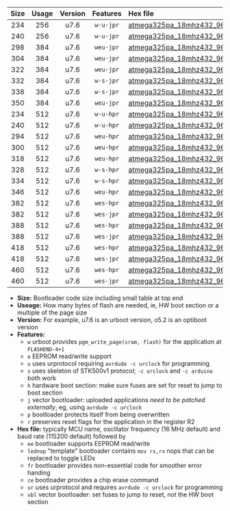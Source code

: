 |Size|Usage|Version|Features|Hex file|
|:-:|:-:|:-:|:-:|:--|
|234|256|u7.6|`w-u-jpr`|[atmega325pa_18mhz432_9600bps_ur_vbl.hex](https://raw.githubusercontent.com/stefanrueger/urboot/main/atmega325pa_18mhz432_9600bps_ur_vbl.hex)|
|240|256|u7.6|`w-u-jpr`|[atmega325pa_18mhz432_9600bps_lednop_ur_vbl.hex](https://raw.githubusercontent.com/stefanrueger/urboot/main/atmega325pa_18mhz432_9600bps_lednop_ur_vbl.hex)|
|298|384|u7.6|`weu-jpr`|[atmega325pa_18mhz432_9600bps_ee_ur_vbl.hex](https://raw.githubusercontent.com/stefanrueger/urboot/main/atmega325pa_18mhz432_9600bps_ee_ur_vbl.hex)|
|304|384|u7.6|`weu-jpr`|[atmega325pa_18mhz432_9600bps_ee_lednop_ur_vbl.hex](https://raw.githubusercontent.com/stefanrueger/urboot/main/atmega325pa_18mhz432_9600bps_ee_lednop_ur_vbl.hex)|
|322|384|u7.6|`weu-jpr`|[atmega325pa_18mhz432_9600bps_ee_lednop_fr_ur_vbl.hex](https://raw.githubusercontent.com/stefanrueger/urboot/main/atmega325pa_18mhz432_9600bps_ee_lednop_fr_ur_vbl.hex)|
|332|384|u7.6|`w-s-jpr`|[atmega325pa_18mhz432_9600bps_vbl.hex](https://raw.githubusercontent.com/stefanrueger/urboot/main/atmega325pa_18mhz432_9600bps_vbl.hex)|
|338|384|u7.6|`w-s-jpr`|[atmega325pa_18mhz432_9600bps_lednop_vbl.hex](https://raw.githubusercontent.com/stefanrueger/urboot/main/atmega325pa_18mhz432_9600bps_lednop_vbl.hex)|
|350|384|u7.6|`weu-jpr`|[atmega325pa_18mhz432_9600bps_ee_lednop_fr_ce_ur_vbl.hex](https://raw.githubusercontent.com/stefanrueger/urboot/main/atmega325pa_18mhz432_9600bps_ee_lednop_fr_ce_ur_vbl.hex)|
|234|512|u7.6|`w-u-hpr`|[atmega325pa_18mhz432_9600bps_ur.hex](https://raw.githubusercontent.com/stefanrueger/urboot/main/atmega325pa_18mhz432_9600bps_ur.hex)|
|240|512|u7.6|`w-u-hpr`|[atmega325pa_18mhz432_9600bps_lednop_ur.hex](https://raw.githubusercontent.com/stefanrueger/urboot/main/atmega325pa_18mhz432_9600bps_lednop_ur.hex)|
|294|512|u7.6|`weu-hpr`|[atmega325pa_18mhz432_9600bps_ee_ur.hex](https://raw.githubusercontent.com/stefanrueger/urboot/main/atmega325pa_18mhz432_9600bps_ee_ur.hex)|
|300|512|u7.6|`weu-hpr`|[atmega325pa_18mhz432_9600bps_ee_lednop_ur.hex](https://raw.githubusercontent.com/stefanrueger/urboot/main/atmega325pa_18mhz432_9600bps_ee_lednop_ur.hex)|
|318|512|u7.6|`weu-hpr`|[atmega325pa_18mhz432_9600bps_ee_lednop_fr_ur.hex](https://raw.githubusercontent.com/stefanrueger/urboot/main/atmega325pa_18mhz432_9600bps_ee_lednop_fr_ur.hex)|
|328|512|u7.6|`w-s-hpr`|[atmega325pa_18mhz432_9600bps.hex](https://raw.githubusercontent.com/stefanrueger/urboot/main/atmega325pa_18mhz432_9600bps.hex)|
|334|512|u7.6|`w-s-hpr`|[atmega325pa_18mhz432_9600bps_lednop.hex](https://raw.githubusercontent.com/stefanrueger/urboot/main/atmega325pa_18mhz432_9600bps_lednop.hex)|
|346|512|u7.6|`weu-hpr`|[atmega325pa_18mhz432_9600bps_ee_lednop_fr_ce_ur.hex](https://raw.githubusercontent.com/stefanrueger/urboot/main/atmega325pa_18mhz432_9600bps_ee_lednop_fr_ce_ur.hex)|
|382|512|u7.6|`wes-hpr`|[atmega325pa_18mhz432_9600bps_ee.hex](https://raw.githubusercontent.com/stefanrueger/urboot/main/atmega325pa_18mhz432_9600bps_ee.hex)|
|382|512|u7.6|`wes-jpr`|[atmega325pa_18mhz432_9600bps_ee_vbl.hex](https://raw.githubusercontent.com/stefanrueger/urboot/main/atmega325pa_18mhz432_9600bps_ee_vbl.hex)|
|388|512|u7.6|`wes-hpr`|[atmega325pa_18mhz432_9600bps_ee_lednop.hex](https://raw.githubusercontent.com/stefanrueger/urboot/main/atmega325pa_18mhz432_9600bps_ee_lednop.hex)|
|388|512|u7.6|`wes-jpr`|[atmega325pa_18mhz432_9600bps_ee_lednop_vbl.hex](https://raw.githubusercontent.com/stefanrueger/urboot/main/atmega325pa_18mhz432_9600bps_ee_lednop_vbl.hex)|
|418|512|u7.6|`wes-hpr`|[atmega325pa_18mhz432_9600bps_ee_lednop_fr.hex](https://raw.githubusercontent.com/stefanrueger/urboot/main/atmega325pa_18mhz432_9600bps_ee_lednop_fr.hex)|
|418|512|u7.6|`wes-jpr`|[atmega325pa_18mhz432_9600bps_ee_lednop_fr_vbl.hex](https://raw.githubusercontent.com/stefanrueger/urboot/main/atmega325pa_18mhz432_9600bps_ee_lednop_fr_vbl.hex)|
|460|512|u7.6|`wes-hpr`|[atmega325pa_18mhz432_9600bps_ee_lednop_fr_ce.hex](https://raw.githubusercontent.com/stefanrueger/urboot/main/atmega325pa_18mhz432_9600bps_ee_lednop_fr_ce.hex)|
|460|512|u7.6|`wes-jpr`|[atmega325pa_18mhz432_9600bps_ee_lednop_fr_ce_vbl.hex](https://raw.githubusercontent.com/stefanrueger/urboot/main/atmega325pa_18mhz432_9600bps_ee_lednop_fr_ce_vbl.hex)|

- **Size:** Bootloader code size including small table at top end
- **Useage:** How many bytes of flash are needed, ie, HW boot section or a multiple of the page size
- **Version:** For example, u7.6 is an urboot version, o5.2 is an optiboot version
- **Features:**
  + `w` urboot provides `pgm_write_page(sram, flash)` for the application at `FLASHEND-4+1`
  + `e` EEPROM read/write support
  + `u` uses urprotocol requiring `avrdude -c urclock` for programming
  + `s` uses skeleton of STK500v1 protocol; `-c urclock` and `-c arduino` both work
  + `h` hardware boot section: make sure fuses are set for reset to jump to boot section
  + `j` vector bootloader: uploaded applications *need to be patched externally*, eg, using `avrdude -c urclock`
  + `p` bootloader protects itself from being overwritten
  + `r` preserves reset flags for the application in the register R2
- **Hex file:** typically MCU name, oscillator frequency (16 MHz default) and baud rate (115200 default) followed by
  + `ee` bootloader supports EEPROM read/write
  + `lednop` "template" bootloader contains `mov rx,rx` nops that can be replaced to toggle LEDs
  + `fr` bootloader provides non-essential code for smoother error handing
  + `ce` bootloader provides a chip erase command
  + `ur` uses urprotocol and requires `avrdude -c urclock` for programming
  + `vbl` vector bootloader: set fuses to jump to reset, not the HW boot section
